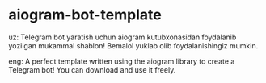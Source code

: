# aiogram-bot-template
uz: Telegram bot yaratish uchun aiogram kutubxonasidan foydalanib yozilgan mukammal shablon!
Bemalol yuklab olib foydalanishingiz mumkin.

eng: A perfect template written using the aiogram library to create a Telegram bot!
You can download and use it freely.
